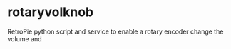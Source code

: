 # rotaryvolknob
RetroPie python script and service to enable a rotary encoder change the volume and
